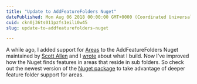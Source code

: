 ```yaml
---
title: "Update to AddFeatureFolders Nuget"
datePublished: Mon Aug 06 2018 00:00:00 GMT+0000 (Coordinated Universal Time)
cuid: ckn0j36ts011pzfs1eili0w45
slug: update-to-addfeaturefolders-nuget

---
```



A while ago, I added support for [Areas](https://docs.microsoft.com/en-us/aspnet/core/mvc/controllers/areas?view=aspnetcore-2.1) to the AddFeatureFolders Nuget maintained by [Scott Allen](https://twitter.com/OdeToCode) and I [wrote](http://kenbonny.net/2018/03/12/contributing-to-addfeaturefolders-package/) about what I build. Now I've improved how the Nuget finds features in areas that reside in sub folders. So check out the newest version of the [Nuget package](https://www.nuget.org/packages/OdeToCode.AddFeatureFolders/) to take advantage of deeper feature folder support for areas.
